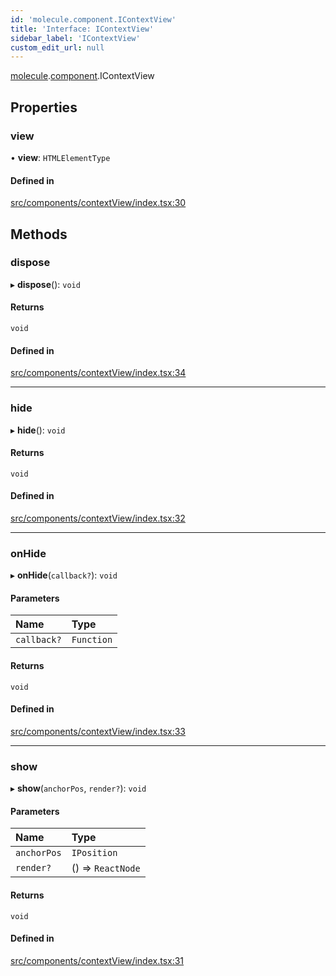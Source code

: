 ```yaml
---
id: 'molecule.component.IContextView'
title: 'Interface: IContextView'
sidebar_label: 'IContextView'
custom_edit_url: null
---
```


[molecule](../namespaces/molecule).[component](../namespaces/molecule.component).IContextView

## Properties

### view

• **view**: `HTMLElementType`

#### Defined in

[src/components/contextView/index.tsx:30](https://github.com/DTStack/molecule/blob/1b0aa04/src/components/contextView/index.tsx#L30)

## Methods

### dispose

▸ **dispose**(): `void`

#### Returns

`void`

#### Defined in

[src/components/contextView/index.tsx:34](https://github.com/DTStack/molecule/blob/1b0aa04/src/components/contextView/index.tsx#L34)

---

### hide

▸ **hide**(): `void`

#### Returns

`void`

#### Defined in

[src/components/contextView/index.tsx:32](https://github.com/DTStack/molecule/blob/1b0aa04/src/components/contextView/index.tsx#L32)

---

### onHide

▸ **onHide**(`callback?`): `void`

#### Parameters

| Name        | Type       |
| :---------- | :--------- |
| `callback?` | `Function` |

#### Returns

`void`

#### Defined in

[src/components/contextView/index.tsx:33](https://github.com/DTStack/molecule/blob/1b0aa04/src/components/contextView/index.tsx#L33)

---

### show

▸ **show**(`anchorPos`, `render?`): `void`

#### Parameters

| Name        | Type              |
| :---------- | :---------------- |
| `anchorPos` | `IPosition`       |
| `render?`   | () => `ReactNode` |

#### Returns

`void`

#### Defined in

[src/components/contextView/index.tsx:31](https://github.com/DTStack/molecule/blob/1b0aa04/src/components/contextView/index.tsx#L31)
